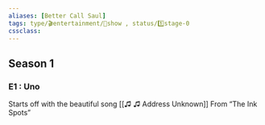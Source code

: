 ```yaml
---
aliases: [Better Call Saul]
tags: type/🎬entertainment/🎥show , status/1️⃣stage-0 
cssclass:
---
```

## Season 1
### E1 : Uno
Starts off with the beautiful song [[♫ ♫ Address Unknown]] From “The Ink Spots”






